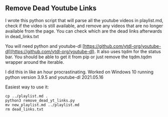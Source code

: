 ## Remove Dead Youtube Links

I wrote this python script that will parse all the youtube videos in playlist.md, check if the video is still available, and remove any videos that are no longer available from the page. You can check which are the dead links afterwards in dead_links.txt

You will need python and youtube-dl [https://github.com/ytdl-org/youtube-dl](https://github.com/ytdl-org/youtube-dl). It also uses tqdm for the status bar. You should be able to get it from pip or just remove the tqdm.tqdm wrapper around the iterable. 

I did this in like an hour procrastinating. Worked on Windows 10 running python version 3.9.5 and youtube-dl 2021.05.16

Easiest way to use it:

```
cp ../playlist.md .
python3 remove_dead_yt_links.py
mv new_playlist.md ../playlist.md
rm dead_links.txt
```
